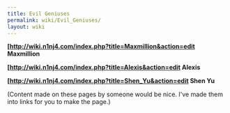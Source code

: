 ```yaml
---
title: Evil Geniuses
permalink: wiki/Evil_Geniuses/
layout: wiki
---
```


**\[<http://wiki.n1nj4.com/index.php?title=Maxmillion&action=edit>
Maxmillion**

**\[<http://wiki.n1nj4.com/index.php?title=Alexis&action=edit> Alexis**

**\[<http://wiki.n1nj4.com/index.php?title=Shen_Yu&action=edit> Shen
Yu**

(Content made on these pages by someone would be nice. I've made them
into links for you to make the page.)
